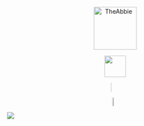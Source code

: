 <p align='center'><a href="https://www.youtube.com/watch?v=Sagg08DrO5U&ab_channel=Setanta" ><img src="https://theabbie.github.io/files/logo.png" alt="TheAbbie" width="100" height="100"></a></p>


<p align="center">
  <picture ><img src = "https://github.com/7oSkaaa/7oSkaaa/blob/main/Images/about_me.gif?raw=true" width = 50px align="center"></picture>
</p>

<p></p>
 
<div style="display:grid;align-items:center;justify-content:center" align="center">
  <img style="height:100%;width:49%;max-width: 10%" src="https://github-readme-stats-git-masterrstaa-rickstaa.vercel.app/api/top-langs/?username=lxvine&layout=compact&theme=gotham&langs_count=8" align="center"/>
</div>

<p></p>

<div style="display:grid;align-items:center;justify-content:center" align="center">
  <img style="height:100%;width:49%;max-width: 100%" src="https://github-readme-stats-git-masterrstaa-rickstaa.vercel.app/api?username=lxvine&theme=gotham&locale=en&count_private=true&show_icons=true&include_all_commits=true" align="center"/>
</div>

<p></p>

 <a href="https://www.youtube.com/watch?v=dQw4w9WgXcQ"><img src="https://user-images.githubusercontent.com/73097560/115834477-dbab4500-a447-11eb-908a-139a6edaec5c.gif"></a>
